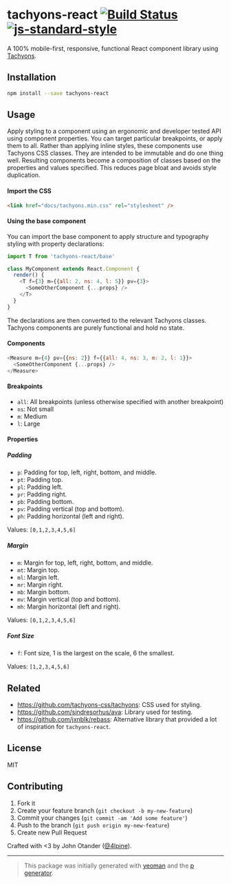 # tachyons-react [![Build Status](https://secure.travis-ci.org/tachyons-react/tachyons-react.png?branch=master)](https://travis-ci.org/tachyons-react/tachyons-react) [![js-standard-style](https://img.shields.io/badge/code%20style-standard-brightgreen.svg?style=flat)](https://github.com/feross/standard)

A 100% mobile-first, responsive, functional React component library using [Tachyons](http://tachyons.io).

## Installation

```bash
npm install --save tachyons-react
```

## Usage

Apply styling to a component using an ergonomic and developer tested API using component properties.
You can target particular breakpoints, or apply them to all.
Rather than applying inline styles, these components use Tachyons CSS classes.
They are intended to be immutable and do one thing well.
Resulting components become a composition of classes based on the properties and values specified.
This reduces page bloat and avoids style duplication.

#### Import the CSS

```html
<link href="docs/tachyons.min.css" rel="stylesheet" />
```

#### Using the base component

You can import the base component to apply structure and typography styling with property declarations:

```javascript
import T from 'tachyons-react/base'

class MyComponent extends React.Component {
  render() {
    <T f={3} m={{all: 2, ns: 4, l: 5}} pv={3}>
      <SomeOtherComponent {...props} />
    </T>
  }
}
```

The declarations are then converted to the relevant Tachyons classes.
Tachyons components are purely functional and hold no state.

#### Components

```javascript
<Measure m={4} pv={{ns: 2}} f={{all: 4, ns: 3, m: 2, l: 1}}>
  <SomeOtherComponent {...props} />
</Measure>
```

#### Breakpoints

- `all`: All breakpoints (unless otherwise specified with another breakpoint)
- `ns`: Not small
- `m`: Medium
- `l`: Large

#### Properties

##### Padding

- `p`: Padding for top, left, right, bottom, and middle.
- `pt`: Padding top.
- `pl`: Padding left.
- `pr`: Padding right.
- `pb`: Padding bottom.
- `pv`: Padding vertical (top and bottom).
- `ph`: Padding horizontal (left and right).

Values: `[0,1,2,3,4,5,6]`

##### Margin

- `m`: Margin for top, left, right, bottom, and middle.
- `mt`: Margin top.
- `ml`: Margin left.
- `mr`: Margin right.
- `mb`: Margin bottom.
- `mv`: Margin vertical (top and bottom).
- `mh`: Margin horizontal (left and right).

Values: `[0,1,2,3,4,5,6]`

##### Font Size

- `f`: Font size, 1 is the largest on the scale, 6 the smallest.

Values: `[1,2,3,4,5,6]`

## Related

- <https://github.com/tachyons-css/tachyons>: CSS used for styling.
- <https://github.com/sindresorhus/ava>: Library used for testing.
- <https://github.com/jxnblk/rebass>: Alternative library that provided a lot of inspiration for `tachyons-react`.

## License

MIT

## Contributing

1. Fork it
2. Create your feature branch (`git checkout -b my-new-feature`)
3. Commit your changes (`git commit -am 'Add some feature'`)
4. Push to the branch (`git push origin my-new-feature`)
5. Create new Pull Request

Crafted with <3 by John Otander ([@4lpine](https://twitter.com/4lpine)).

***

> This package was initially generated with [yeoman](http://yeoman.io) and the [p generator](https://github.com/johnotander/generator-p.git).
